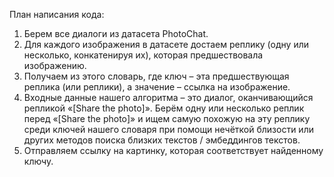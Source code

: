 План написания кода:
1. Берем все диалоги из датасета PhotoChat.
2. Для каждого изображения в датасете достаем реплику (одну
или несколько, конкатенируя их), которая предшествовала изображению.
3. Получаем из этого словарь, где ключ – эта предшествующая реплика
(или реплики), а значение – ссылка на изображение.
4. Входные данные нашего алгоритма – это диалог, оканчивающийся
репликой «[Share the photo]». Берём одну или несколько реплик перед
«[Share the photo]» и ищем самую похожую на эту реплику среди ключей
нашего словаря при помощи нечёткой близости или других методов поиска
близких текстов / эмбеддингов текстов.
5. Отправляем ссылку на картинку, которая соответствует найденному ключу.
